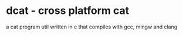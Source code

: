 # dcat - cross platform cat
a cat program util written in c that compiles with gcc, mingw and clang
